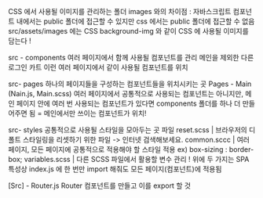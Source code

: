 CSS 에서 사용될 이미지를 관리하는 폴더
images 와의 차이점 :
자바스크립트 컴포넌트 내에서는 public 폴더에 접근할 수 있지만
css 에서는 public 폴더에 접근할 수 없음
src/assets/images 에는 CSS background-img 와 같이 CSS 에 사용될 이미지를 담는다 !

src - components
여러 페이지에서 함께 사용될 컴포넌트를 관리
메인을 제외한 다른 로그인 카트 이런 여러 페이지에서 같이 사용될 컴포넌트를 위치

src- pages
하나의 페이지들을 구성하는 컴포넌트들을 위치시키는 곳
Pages - Main (Nain.js, Main.scss)
여러 페이지에서 공통적으로 사용되는 컴포넌트는 아니지만,
메인 페이지 안에 여러 번 사용되는 컴포넌트가 있다면 components 폴더를 하나 더 만들어주면 됨 = 메인에서만 쓰이는 컴포넌트가 위치!

src- styles
공통적으로 사용될 스타일을 모아두는 곳
파일
reset.scss | 브라우저의 디폴트 스타일링을 리셋하기 위한 파일 -> 인터넷 검색해보세요.
common.sccc | 여러 페이지, 모든 페이지에 공통적으로 적용해야 할 스타일 적용 ex) box-sizing : border-box;
variables.scss | 다른 SCSS 파일에서 활용할 변수 관리 !
위에 두 가지는 SPA 특성상 index.js 에 한 번만 import 해줘도 모든 페이지(컴포넌트)에 적용됨

[Src] - Router.js
Router 컴포넌트를 만들고 이를 export 할 것
